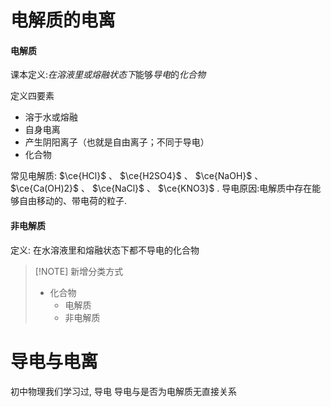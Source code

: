 
# 电解质的电离

#### 电解质
课本定义:*在溶液里或熔融状态下*能够*导电*的*化合物*

定义四要素
- 溶于水或熔融
- 自身电离
- 产生阴阳离子（也就是自由离子；不同于导电）
- 化合物

常见电解质: $\ce{HCl}$ 、 $\ce{H2SO4}$ 、 $\ce{NaOH}$ 、 $\ce{Ca(OH)2}$ 、 $\ce{NaCl}$ 、 $\ce{KNO3}$ .
导电原因:电解质中存在能够自由移动的、带电荷的粒子.

#### 非电解质
定义: 在水溶液里和熔融状态下都不导电的化合物

> [!NOTE] 新增分类方式
> - 化合物
> 	- 电解质
> 	- 非电解质 

# 导电与电离

初中物理我们学习过,  导电
导电与是否为电解质无直接关系